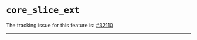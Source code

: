# `core_slice_ext`

The tracking issue for this feature is: [#32110]

[#32110]: https://github.com/rust-lang/rust/issues/32110

------------------------
